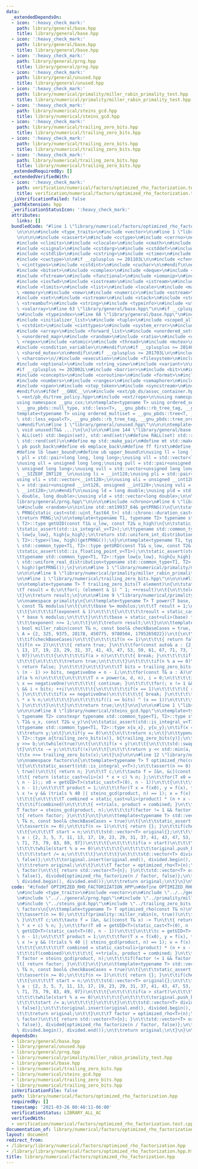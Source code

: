 ```yaml
---
data:
  _extendedDependsOn:
  - icon: ':heavy_check_mark:'
    path: library/general/base.hpp
    title: library/general/base.hpp
  - icon: ':heavy_check_mark:'
    path: library/general/base.hpp
    title: library/general/base.hpp
  - icon: ':heavy_check_mark:'
    path: library/general/prng.hpp
    title: library/general/prng.hpp
  - icon: ':heavy_check_mark:'
    path: library/general/unused.hpp
    title: library/general/unused.hpp
  - icon: ':heavy_check_mark:'
    path: library/numerical/primality/miller_rabin_primality_test.hpp
    title: library/numerical/primality/miller_rabin_primality_test.hpp
  - icon: ':heavy_check_mark:'
    path: library/numerical/steins_gcd.hpp
    title: library/numerical/steins_gcd.hpp
  - icon: ':heavy_check_mark:'
    path: library/numerical/trailing_zero_bits.hpp
    title: library/numerical/trailing_zero_bits.hpp
  - icon: ':heavy_check_mark:'
    path: library/numerical/trailing_zero_bits.hpp
    title: library/numerical/trailing_zero_bits.hpp
  - icon: ':heavy_check_mark:'
    path: library/numerical/trailing_zero_bits.hpp
    title: library/numerical/trailing_zero_bits.hpp
  _extendedRequiredBy: []
  _extendedVerifiedWith:
  - icon: ':heavy_check_mark:'
    path: verification/numerical/factors/optimized_rho_factorization.test.cpp
    title: verification/numerical/factors/optimized_rho_factorization.test.cpp
  _isVerificationFailed: false
  _pathExtension: hpp
  _verificationStatusIcon: ':heavy_check_mark:'
  attributes:
    links: []
  bundledCode: "#line 1 \"library/numerical/factors/optimized_rho_factorization.hpp\"\
    \n\n\n\n#include <type_traits>\n#include <vector>\n\n#line 1 \"library/general/base.hpp\"\
    \n\n\n\n#include <cassert>\n#include <cctype>\n#include <cerrno>\n#include <cfloat>\n\
    #include <climits>\n#include <clocale>\n#include <cmath>\n#include <csetjmp>\n\
    #include <csignal>\n#include <cstdarg>\n#include <cstddef>\n#include <cstdio>\n\
    #include <cstdlib>\n#include <cstring>\n#include <ctime>\n#include <cwchar>\n\
    #include <cwctype>\n\n#if __cplusplus >= 201103L\n\n#include <cfenv>\n#include\
    \ <cinttypes>\n#include <cstdint>\n#include <cuchar>\n\n#endif\n\n#include <algorithm>\n\
    #include <bitset>\n#include <complex>\n#include <deque>\n#include <exception>\n\
    #include <fstream>\n#include <functional>\n#include <iomanip>\n#include <ios>\n\
    #include <iosfwd>\n#include <iostream>\n#include <istream>\n#include <iterator>\n\
    #include <limits>\n#include <list>\n#include <locale>\n#include <map>\n#include\
    \ <memory>\n#include <new>\n#include <numeric>\n#include <ostream>\n#include <queue>\n\
    #include <set>\n#include <sstream>\n#include <stack>\n#include <stdexcept>\n#include\
    \ <streambuf>\n#include <string>\n#include <typeinfo>\n#include <utility>\n#include\
    \ <valarray>\n#line 63 \"library/general/base.hpp\"\n\n#if __cplusplus >= 201103L\n\
    \n#include <typeindex>\n#line 68 \"library/general/base.hpp\"\n#include <chrono>\n\
    #include <initializer_list>\n#include <tuple>\n#include <scoped_allocator>\n#include\
    \ <cstdint>\n#include <cinttypes>\n#include <system_error>\n#include <cuchar>\n\
    #include <array>\n#include <forward_list>\n#include <unordered_set>\n#include\
    \ <unordered_map>\n#include <random>\n#include <ratio>\n#include <cfenv>\n#include\
    \ <regex>\n#include <atomic>\n#include <thread>\n#include <mutex>\n#include <future>\n\
    #include <condition_variable>\n\n#endif\n\n#if __cplusplus >= 201402L\n\n#include\
    \ <shared_mutex>\n\n#endif\n\n#if __cplusplus >= 201703L\n\n#include <any>\n#include\
    \ <charconv>\n//#include <execution>\n#include <filesystem>\n#include <memory_resource>\n\
    #include <optional>\n#include <string_view>\n#include <variant>\n\n#endif\n\n\
    #if __cplusplus >= 202002L\n#include <barrier>\n#include <bit>\n#include <compare>\n\
    #include <concepts>\n#include <coroutine>\n#include <format>\n#include <latch>\n\
    #include <numbers>\n#include <ranges>\n#include <semaphore>\n#include <source_location>\n\
    #include <span>\n#include <stop_token>\n#include <syncstream>\n#include <version>\n\
    #endif\n\n#ifdef __GNUC__\n\n#include <ext/pb_ds/assoc_container.hpp>\n#include\
    \ <ext/pb_ds/tree_policy.hpp>\n#include <ext/rope>\n\nusing namespace __gnu_pbds;\n\
    using namespace __gnu_cxx;\n\ntemplate<typename T> using ordered_set = __gnu_pbds::tree<T,\
    \ __gnu_pbds::null_type, std::less<T>, __gnu_pbds::rb_tree_tag, __gnu_pbds::tree_order_statistics_node_update>;\n\
    template<typename T> using ordered_multiset = __gnu_pbds::tree<T, __gnu_pbds::null_type,\
    \ std::less_equal<T>, __gnu_pbds::rb_tree_tag, __gnu_pbds::tree_order_statistics_node_update>;\n\
    \n#endif\n\n#line 1 \"library/general/unused.hpp\"\n\n\n\ntemplate<class... T>\
    \ void unused(T&& ...)\n{\n}\n\n\n#line 144 \"library/general/base.hpp\"\n\n#define\
    \ ALL(set) std::begin(set), std::end(set)\n#define RALL(set) std::rbegin(set),\
    \ std::rend(set)\n\n#define mp std::make_pair\n#define mt std::make_tuple\n#define\
    \ pb push_back\n#define eb emplace_back\n#define ff first\n#define ss second\n\
    #define lb lower_bound\n#define ub upper_bound\n\nusing ll = long long;\nusing\
    \ pll = std::pair<long long, long long>;\nusing vll = std::vector<long long>;\n\
    \nusing ull = unsigned long long;\nusing pull = std::pair<unsigned long long,\
    \ unsigned long long>;\nusing vull = std::vector<unsigned long long>;\n\n#ifdef\
    \ __SIZEOF_INT128__\n\nusing li = __int128;\nusing pli = std::pair<__int128, __int128>;\n\
    using vli = std::vector<__int128>;\n\nusing uli = unsigned __int128;\nusing puli\
    \ = std::pair<unsigned __int128, unsigned __int128>;\nusing vuli = std::vector<unsigned\
    \ __int128>;\n\n#endif\n\nusing ld = long double;\nusing pld = std::pair<long\
    \ double, long double>;\nusing vld = std::vector<long double>;\n\n\n#line 1 \"\
    library/general/prng.hpp\"\n\n\n\n#include <chrono>\n#line 6 \"library/general/prng.hpp\"\
    \n#include <random>\n\ninline std::mt19937_64& getPRNG()\n{\n\tstatic std::mt19937_64\
    \ PRNG{static_cast<std::uint_fast64_t>( std::chrono::duration_cast<std::chrono::nanoseconds>(std::chrono::steady_clock::now().time_since_epoch()).count())};\n\
    \treturn PRNG;\n}\n\ntemplate<typename T1, typename T2> typename std::common_type<T1,\
    \ T2>::type getUID(const T1& u_low, const T2& u_high)\n{\n\tstatic_assert(std::is_integral_v<T1>);\n\
    \tstatic_assert(std::is_integral_v<T2>);\n\ttypename std::common_type<T1, T2>::type\
    \ low{u_low}, high{u_high};\n\treturn std::uniform_int_distribution<typename std::common_type<T1,\
    \ T2>::type>(low, high)(getPRNG());\n}\n\ntemplate<typename T1, typename T2> typename\
    \ std::common_type<T1, T2>::type getURD(const T1& u_low, const T2& u_high)\n{\n\
    \tstatic_assert(std::is_floating_point_v<T1>);\n\tstatic_assert(std::is_floating_point_v<T2>);\n\
    \ttypename std::common_type<T1, T2>::type low{u_low}, high{u_high};\n\treturn\
    \ std::uniform_real_distribution<typename std::common_type<T1, T2>::type>(low,\
    \ high)(getPRNG());\n}\n\n\n#line 1 \"library/numerical/primality/miller_rabin_primality_test.hpp\"\
    \n\n\n\n#line 6 \"library/numerical/primality/miller_rabin_primality_test.hpp\"\
    \n\n#line 1 \"library/numerical/trailing_zero_bits.hpp\"\n\n\n\n#line 5 \"library/numerical/trailing_zero_bits.hpp\"\
    \n\ntemplate<typename T> T trailing_zero_bits(T element)\n{\n\tstatic_assert(std::is_integral_v<T>);\n\
    \tT result = 0;\n\tfor(; (element & 1) ^ 1; ++result)\n\t{\n\t\telement >>= 1;\n\
    \t}\n\treturn result;\n}\n\n\n#line 9 \"library/numerical/primality/miller_rabin_primality_test.hpp\"\
    \n\nnamespace primality\n{\n\ttemplate<typename T> T power(T base, T exponent,\
    \ const T& modulus)\n\t{\n\t\tbase %= modulus;\n\t\tT result = 1;\n\t\twhile(exponent)\n\
    \t\t{\n\t\t\tif(exponent & 1)\n\t\t\t{\n\t\t\t\tresult = static_cast<uli>(result)\
    \ * base % modulus;\n\t\t\t}\n\t\t\tbase = static_cast<uli>(base) * base % modulus;\n\
    \t\t\texponent >>= 1;\n\t\t}\n\t\treturn result;\n\t}\n\n\ttemplate<typename T>\
    \ bool miller_rabin(const T& n, const bool& checkBaseCases = true, const std::vector<T>&\
    \ A = {2, 325, 9375, 28178, 450775, 9780504, 1795265022})\n\t{\n\t\tstatic_assert(std::is_integral_v<T>);\n\
    \t\tif(checkBaseCases)\n\t\t{\n\t\t\tif(n <= 1)\n\t\t\t{ return false; }\n\t\t\
    \tif(n <= 2)\n\t\t\t{ return true; }\n\t\t\tfor(const auto& a : {2, 3, 5, 7, 11,\
    \ 13, 17, 19, 23, 29, 31, 37, 41, 43, 47, 53, 59, 61, 67, 71, 73, 79, 83, 89,\
    \ 97})\n\t\t\t{\n\t\t\t\tif(a > n)\n\t\t\t\t{ break; }\n\t\t\t\tif(n == a)\n\t\
    \t\t\t{\n\t\t\t\t\treturn true;\n\t\t\t\t}\n\t\t\t\tif(n % a == 0)\n\t\t\t\t{\
    \ return false; }\n\t\t\t}\n\t\t}\n\t\tT bits = trailing_zero_bits(n - 1), d =\
    \ (n - 1) >> bits, negativeOne = n - 1;\n\t\tfor(const T& a : A)\n\t\t{\n\t\t\t\
    if(a % n)\n\t\t\t{\n\t\t\t\tT x = power(a, d, n), i = 0;\n\t\t\t\tif(x == 1 ||\
    \ x == negativeOne)\n\t\t\t\t{ continue; }\n\t\t\t\tfor(; x != 1 && x != negativeOne\
    \ && i < bits; ++i)\n\t\t\t\t{\n\t\t\t\t\tif(x == 1)\n\t\t\t\t\t{ return false;\
    \ }\n\t\t\t\t\tif(x == negativeOne)\n\t\t\t\t\t{ break; }\n\t\t\t\t\tx = static_cast<uli>(x)\
    \ * x % n;\n\t\t\t\t}\n\t\t\t\tif((i == bits) ^ (x == 1))\n\t\t\t\t{ return false;\
    \ }\n\t\t\t}\n\t\t}\n\t\treturn true;\n\t}\n\n}\n\n\n#line 1 \"library/numerical/steins_gcd.hpp\"\
    \n\n\n\n#line 8 \"library/numerical/steins_gcd.hpp\"\n\ntemplate<typename T1,\
    \ typename T2> constexpr typename std::common_type<T1, T2>::type steins_gcd(const\
    \ T1& u_x, const T2& u_y)\n{\n\tstatic_assert(std::is_integral_v<T1>);\n\tstatic_assert(std::is_integral_v<T2>);\n\
    \ttypename std::common_type<T1, T2>::type x{u_x}, y{u_y};\n\tif(x == 0)\n\t{\n\
    \t\treturn y;\n\t}\n\tif(y == 0)\n\t{\n\t\treturn x;\n\t}\n\ttypename std::common_type<T1,\
    \ T2>::type a{trailing_zero_bits(x)}, b{trailing_zero_bits(y)};\n\tx >>= a;\n\t\
    y >>= b;\n\twhile(true)\n\t{\n\t\tif(x < y)\n\t\t{\n\t\t\tstd::swap(x, y);\n\t\
    \t}\n\t\tx -= y;\n\t\tif(!x)\n\t\t{\n\t\t\treturn y << std::min(a, b);\n\t\t}\n\
    \t\tx >>= trailing_zero_bits(x);\n\t}\n}\n\n\n#line 12 \"library/numerical/factors/optimized_rho_factorization.hpp\"\
    \n\nnamespace factors\n{\n\ttemplate<typename T> T optimized_rho(const T& n)\n\
    \t{\n\t\tstatic_assert(std::is_integral_v<T>);\n\t\tassert(n >= 0);\n\t\tif(primality::miller_rabin(n,\
    \ true))\n\t\t{ return n; }\n\t\tT c;\n\t\tauto f = [&n, &c](const T& x) -> T\n\
    \t\t{ return (static_cast<uli>(x) * x + c) % n; };\n\t\tfor(T x0 = getUID<T>(static_cast<T>(0),\
    \ n - 1);; x0 = getUID<T>(static_cast<T>(0), n - 1))\n\t\t{\n\t\t\tc = getUID<T>(static_cast<T>(0),\
    \ n - 1);\n\t\t\tT product = 1;\n\t\t\tfor(T x = f(x0), y = f(x), trials = 30;\
    \ x != y && (trials % 40 || steins_gcd(product, n) == 1); x = f(x), y = f(f(y)))\n\
    \t\t\t{\n\t\t\t\tT combined = static_cast<uli>(product) * (n + x - y) % n;\n\t\
    \t\t\tif(combined)\n\t\t\t\t{ ++trials, product = combined; }\n\t\t\t}\n\t\t\t\
    T factor = steins_gcd(product, n);\n\t\t\tif(factor != 1 && factor != n)\n\t\t\
    \t{ return factor; }\n\t\t}\n\t}\n\n\ttemplate<typename T> std::vector<T> optimized_rho_factorize(const\
    \ T& n, const bool& checkBaseCases = true)\n\t{\n\t\tstatic_assert(std::is_integral_v<T>);\n\
    \t\tassert(n >= 0);\n\t\tif(n <= 1)\n\t\t{ return {}; }\n\t\tif(checkBaseCases)\n\
    \t\t{\n\t\t\tT start = n;\n\t\t\tstd::vector<T> original{};\n\t\t\tfor(const auto&\
    \ a : {2, 3, 5, 7, 11, 13, 17, 19, 23, 29, 31, 37, 41, 43, 47, 53, 59, 61, 67,\
    \ 71, 73, 79, 83, 89, 97})\n\t\t\t{\n\t\t\t\tif(a > start)\n\t\t\t\t{ break; }\n\
    \t\t\t\twhile(start % a == 0)\n\t\t\t\t{\n\t\t\t\t\toriginal.push_back(a);\n\t\
    \t\t\t\tstart /= a;\n\t\t\t\t}\n\t\t\t}\n\t\t\tstd::vector<T> divided{optimized_rho_factorize(start,\
    \ false)};\n\t\t\toriginal.insert(original.end(), divided.begin(), divided.end());\n\
    \t\t\treturn original;\n\t\t}\n\t\tT factor = optimized_rho<T>(n);\n\t\tif(n ==\
    \ factor)\n\t\t{ return std::vector<T>{n}; }\n\t\tstd::vector<T> original{optimized_rho_factorize(factor,\
    \ false)}, divided{optimized_rho_factorize(n / factor, false)};\n\t\toriginal.insert(original.end(),\
    \ divided.begin(), divided.end());\n\t\treturn original;\n\t}\n}\n\n\n"
  code: "#ifndef OPTIMIZED_RHO_FACTORIZATION_HPP\n#define OPTIMIZED_RHO_FACTORIZATION_HPP\n\
    \n#include <type_traits>\n#include <vector>\n\n#include \"../../general/base.hpp\"\
    \n#include \"../../general/prng.hpp\"\n#include \"../primality/miller_rabin_primality_test.hpp\"\
    \n#include \"../steins_gcd.hpp\"\n#include \"../trailing_zero_bits.hpp\"\n\nnamespace\
    \ factors\n{\n\ttemplate<typename T> T optimized_rho(const T& n)\n\t{\n\t\tstatic_assert(std::is_integral_v<T>);\n\
    \t\tassert(n >= 0);\n\t\tif(primality::miller_rabin(n, true))\n\t\t{ return n;\
    \ }\n\t\tT c;\n\t\tauto f = [&n, &c](const T& x) -> T\n\t\t{ return (static_cast<uli>(x)\
    \ * x + c) % n; };\n\t\tfor(T x0 = getUID<T>(static_cast<T>(0), n - 1);; x0 =\
    \ getUID<T>(static_cast<T>(0), n - 1))\n\t\t{\n\t\t\tc = getUID<T>(static_cast<T>(0),\
    \ n - 1);\n\t\t\tT product = 1;\n\t\t\tfor(T x = f(x0), y = f(x), trials = 30;\
    \ x != y && (trials % 40 || steins_gcd(product, n) == 1); x = f(x), y = f(f(y)))\n\
    \t\t\t{\n\t\t\t\tT combined = static_cast<uli>(product) * (n + x - y) % n;\n\t\
    \t\t\tif(combined)\n\t\t\t\t{ ++trials, product = combined; }\n\t\t\t}\n\t\t\t\
    T factor = steins_gcd(product, n);\n\t\t\tif(factor != 1 && factor != n)\n\t\t\
    \t{ return factor; }\n\t\t}\n\t}\n\n\ttemplate<typename T> std::vector<T> optimized_rho_factorize(const\
    \ T& n, const bool& checkBaseCases = true)\n\t{\n\t\tstatic_assert(std::is_integral_v<T>);\n\
    \t\tassert(n >= 0);\n\t\tif(n <= 1)\n\t\t{ return {}; }\n\t\tif(checkBaseCases)\n\
    \t\t{\n\t\t\tT start = n;\n\t\t\tstd::vector<T> original{};\n\t\t\tfor(const auto&\
    \ a : {2, 3, 5, 7, 11, 13, 17, 19, 23, 29, 31, 37, 41, 43, 47, 53, 59, 61, 67,\
    \ 71, 73, 79, 83, 89, 97})\n\t\t\t{\n\t\t\t\tif(a > start)\n\t\t\t\t{ break; }\n\
    \t\t\t\twhile(start % a == 0)\n\t\t\t\t{\n\t\t\t\t\toriginal.push_back(a);\n\t\
    \t\t\t\tstart /= a;\n\t\t\t\t}\n\t\t\t}\n\t\t\tstd::vector<T> divided{optimized_rho_factorize(start,\
    \ false)};\n\t\t\toriginal.insert(original.end(), divided.begin(), divided.end());\n\
    \t\t\treturn original;\n\t\t}\n\t\tT factor = optimized_rho<T>(n);\n\t\tif(n ==\
    \ factor)\n\t\t{ return std::vector<T>{n}; }\n\t\tstd::vector<T> original{optimized_rho_factorize(factor,\
    \ false)}, divided{optimized_rho_factorize(n / factor, false)};\n\t\toriginal.insert(original.end(),\
    \ divided.begin(), divided.end());\n\t\treturn original;\n\t}\n}\n\n#endif"
  dependsOn:
  - library/general/base.hpp
  - library/general/unused.hpp
  - library/general/prng.hpp
  - library/numerical/primality/miller_rabin_primality_test.hpp
  - library/general/base.hpp
  - library/numerical/trailing_zero_bits.hpp
  - library/numerical/steins_gcd.hpp
  - library/numerical/trailing_zero_bits.hpp
  - library/numerical/trailing_zero_bits.hpp
  isVerificationFile: false
  path: library/numerical/factors/optimized_rho_factorization.hpp
  requiredBy: []
  timestamp: '2021-03-26 00:48:11-06:00'
  verificationStatus: LIBRARY_ALL_AC
  verifiedWith:
  - verification/numerical/factors/optimized_rho_factorization.test.cpp
documentation_of: library/numerical/factors/optimized_rho_factorization.hpp
layout: document
redirect_from:
- /library/library/numerical/factors/optimized_rho_factorization.hpp
- /library/library/numerical/factors/optimized_rho_factorization.hpp.html
title: library/numerical/factors/optimized_rho_factorization.hpp
---
```

